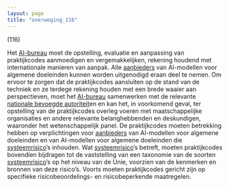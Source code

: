 ```yaml
---
layout: page
title: "overweging_116"
---
```


(116)

Het [AI-bureau](a3.md#^aibur) moet de opstelling, evaluatie en aanpassing van praktijkcodes aanmoedigen en vergemakkelijken, rekening houdend met internationale manieren van aanpak. Alle [aanbieders](a3.md#^aanbieder) van AI-modellen voor algemene doeleinden kunnen worden uitgenodigd eraan deel te nemen. Om ervoor te zorgen dat de praktijkcodes aansluiten op de stand van de techniek en ze terdege rekening houden met een brede waaier aan perspectieven, moet het [AI-bureau](a3.md#^aibur) samenwerken met de relevante [nationale bevoegde autoriteit](a3.md#^natbau)en en kan het, in voorkomend geval, ter opstelling van de praktijkcodes overleg voeren met maatschappelijke organisaties en andere relevante belanghebbenden en deskundigen, waaronder het wetenschappelijk panel. De praktijkcodes moeten betrekking hebben op verplichtingen voor [aanbieders](a3.md#^aanbieder) van AI-modellen voor algemene doeleinden en van AI-modellen voor algemene doeleinden die [systeemrisico](a3.md#^sysrisk)’s inhouden. Wat [systeemrisico](a3.md#^sysrisk)’s betreft, moeten praktijkcodes bovendien bijdragen tot de vaststelling van een taxonomie van de soorten [systeemrisico](a3.md#^sysrisk)’s op het niveau van de Unie, voorzien van de kenmerken en bronnen van deze risico’s. Voorts moeten praktijkcodes gericht zijn op specifieke risicobeoordelings- en risicobeperkende maatregelen.